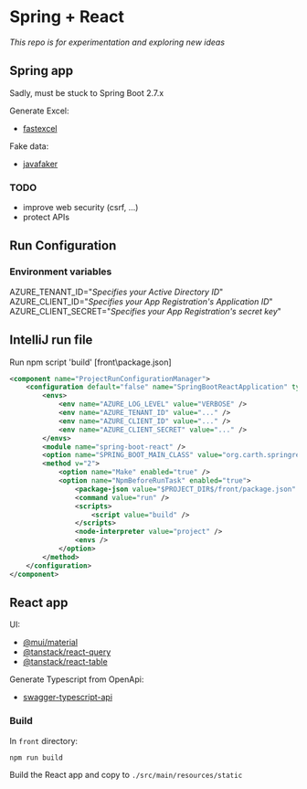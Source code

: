 # Spring + React

_This repo is for experimentation and exploring new ideas_

## Spring app
Sadly, must be stuck to Spring Boot 2.7.x

Generate Excel:
- [fastexcel](https://github.com/dhatim/fastexcel)

Fake data:
- [javafaker](https://github.com/DiUS/java-faker)

### TODO
- improve web security (csrf, ...)
- protect APIs

## Run Configuration

### Environment variables
AZURE_TENANT_ID="_Specifies your Active Directory ID_"\
AZURE_CLIENT_ID="_Specifies your App Registration's Application ID_"\
AZURE_CLIENT_SECRET="_Specifies your App Registration's secret key_"

## IntelliJ run file
Run npm script 'build' [front\package.json]

```xml
<component name="ProjectRunConfigurationManager">
    <configuration default="false" name="SpringBootReactApplication" type="SpringBootApplicationConfigurationType" factoryName="Spring Boot">
        <envs>
            <env name="AZURE_LOG_LEVEL" value="VERBOSE" />
            <env name="AZURE_TENANT_ID" value="..." />
            <env name="AZURE_CLIENT_ID" value="..." />
            <env name="AZURE_CLIENT_SECRET" value="..." />
        </envs>
        <module name="spring-boot-react" />
        <option name="SPRING_BOOT_MAIN_CLASS" value="org.carth.springreact.SpringBootReactApplication" />
        <method v="2">
            <option name="Make" enabled="true" />
            <option name="NpmBeforeRunTask" enabled="true">
                <package-json value="$PROJECT_DIR$/front/package.json" />
                <command value="run" />
                <scripts>
                    <script value="build" />
                </scripts>
                <node-interpreter value="project" />
                <envs />
            </option>
        </method>
    </configuration>
</component>
```

## React app
UI:
- [@mui/material](https://mui.com/)
- [@tanstack/react-query](https://tanstack.com/query/latest/)
- [@tanstack/react-table](https://tanstack.com/table/v8)

Generate Typescript from OpenApi:
- [swagger-typescript-api](https://github.com/acacode/swagger-typescript-api)

### Build
In `front` directory:
```
npm run build
```
Build the React app and copy to `./src/main/resources/static`
